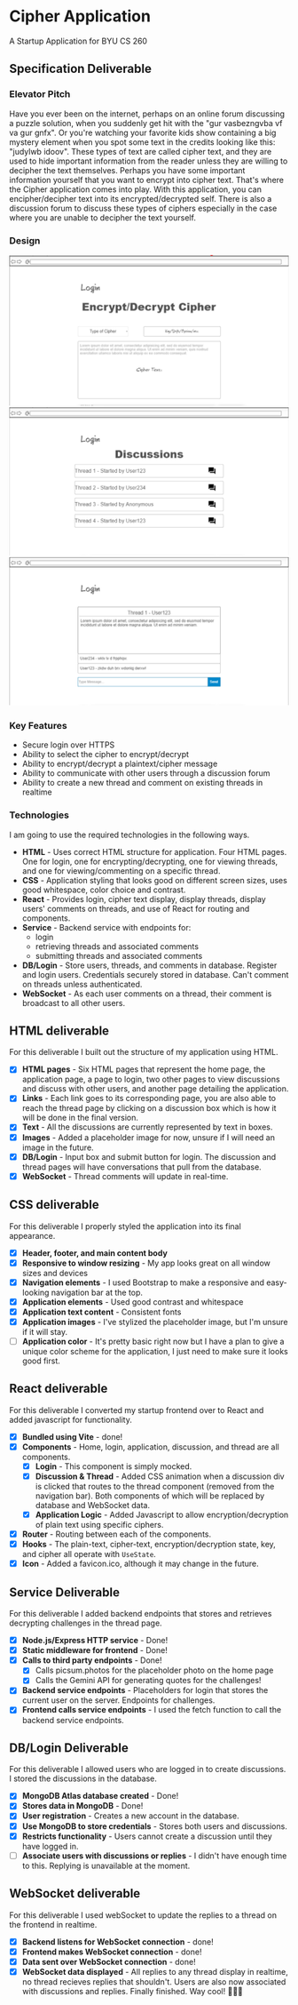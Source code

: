# Cipher Application
A Startup Application for BYU CS 260
## Specification Deliverable
### Elevator Pitch
Have you ever been on the internet, perhaps on an online forum discussing a puzzle solution, when you suddenly get hit with the "gur vasbezngvba vf va gur gnfx". Or you're watching your favorite kids show containing a big mystery element when you spot some text in the credits looking like this: "judylwb idoov". These types of text are called cipher text, and they are used to hide important information from the reader unless they are willing to decipher the text themselves. Perhaps you have some important information yourself that you want to encrypt into cipher text. That's where the Cipher application comes into play. With this application, you can encipher/decipher text into its encrypted/decrypted self. There is also a discussion forum to discuss these types of ciphers especially in the case where you are unable to decipher the text yourself.
### Design
![DesignImage1](StartupDesignP1.png)
![DesignImage2](StartupDesignP2.png)
![DesignImage3](StartupDesignP3.png)
### Key Features
- Secure login over HTTPS
- Ability to select the cipher to encrypt/decrypt
- Ability to encrypt/decrypt a plaintext/cipher message
- Ability to communicate with other users through a discussion forum
- Ability to create a new thread and comment on existing threads in realtime
### Technologies
I am going to use the required technologies in the following ways.

- **HTML** - Uses correct HTML structure for application. Four HTML pages. One for login, one for encrypting/decrypting, one for viewing threads, and one for viewing/commenting on a specific thread.
- **CSS** - Application styling that looks good on different screen sizes, uses good whitespace, color choice and contrast.
- **React** - Provides login, cipher text display, display threads, display users' comments on threads, and use of React for routing and components.
- **Service** - Backend service with endpoints for:
  - login
  - retrieving threads and associated comments
  - submitting threads and associated comments
- **DB/Login** - Store users, threads, and comments in database. Register and login users. Credentials securely stored in database. Can't comment on threads unless authenticated.
- **WebSocket** - As each user comments on a thread, their comment is broadcast to all other users.
## HTML deliverable

For this deliverable I built out the structure of my application using HTML.

- [x] **HTML pages** - Six HTML pages that represent the home page, the application page, a page to login, two other pages to view discussions and discuss with other users, and another page detailing the application.
- [x] **Links** - Each link goes to its corresponding page, you are also able to reach the thread page by clicking on a discussion box which is how it will be done in the final version.
- [x] **Text** - All the discussions are currently represented by text in boxes.
- [X] **Images** - Added a placeholder image for now, unsure if I will need an image in the future.
- [x] **DB/Login** - Input box and submit button for login. The discussion and thread pages will have conversations that pull from the database.
- [x] **WebSocket** - Thread comments will update in real-time.
## CSS deliverable

For this deliverable I properly styled the application into its final appearance.

- [x] **Header, footer, and main content body**
- [x] **Responsive to window resizing** - My app looks great on all window sizes and devices
- [x] **Navigation elements** - I used Bootstrap to make a responsive and easy-looking navigation bar at the top.
- [x] **Application elements** - Used good contrast and whitespace
- [x] **Application text content** - Consistent fonts
- [x] **Application images** - I've stylized the placeholder image, but I'm unsure if it will stay.
- [ ] **Application color** - It's pretty basic right now but I have a plan to give a unique color scheme for the application, I just need to make sure it looks good first.
## React deliverable

For this deliverable I converted my startup frontend over to React and added javascript for functionality.

- [X] **Bundled using Vite** - done!
- [X] **Components** - Home, login, application, discussion, and thread are all components.
  - [X] **Login** - This component is simply mocked.
  - [X] **Discussion & Thread** - Added CSS animation when a discussion div is clicked that routes to the thread component (removed from the navigation bar). Both components of which will be replaced by database and WebSocket data.
  - [X] **Application Logic** - Added Javascript to allow encryption/decryption of plain text using specific ciphers.
- [X] **Router** - Routing between each of the components.
- [X] **Hooks** - The plain-text, cipher-text, encryption/decryption state, key, and cipher all operate with `UseState`.
- [X] **Icon** - Added a favicon.ico, although it may change in the future.
## Service Deliverable

For this deliverable I added backend endpoints that stores and retrieves decrypting challenges in the thread page.

- [X] **Node.js/Express HTTP service** - Done!
- [X] **Static middleware for frontend** - Done!
- [X] **Calls to third party endpoints** - Done!
  - [X] Calls picsum.photos for the placeholder photo on the home page
  - [X] Calls the Gemini API for generating quotes for the challenges!
- [X] **Backend service endpoints** - Placeholders for login that stores the current user on the server. Endpoints for challenges.
- [X] **Frontend calls service endpoints** - I used the fetch function to call the backend service endpoints.
## DB/Login Deliverable

For this deliverable I allowed users who are logged in to create discussions. I stored the discussions in the database.
- [X] **MongoDB Atlas database created** - Done!
- [X] **Stores data in MongoDB** - Done!
- [X] **User registration** - Creates a new account in the database.
- [X] **Use MongoDB to store credentials** - Stores both users and discussions.
- [X] **Restricts functionality** - Users cannot create a discussion until they have logged in.
- [ ] **Associate users with discussions or replies** - I didn't have enough time to this. Replying is unavailable at the moment.
## WebSocket deliverable

For this deliverable I used webSocket to update the replies to a thread on the frontend in realtime.

- [X] **Backend listens for WebSocket connection** - done!
- [X] **Frontend makes WebSocket connection** - done!
- [X] **Data sent over WebSocket connection** - done!
- [X] **WebSocket data displayed** - All replies to any thread display in realtime, no thread recieves replies that shouldn't. Users are also now associated with discussions and replies. Finally finished. Way cool! 🎉🎉🎉